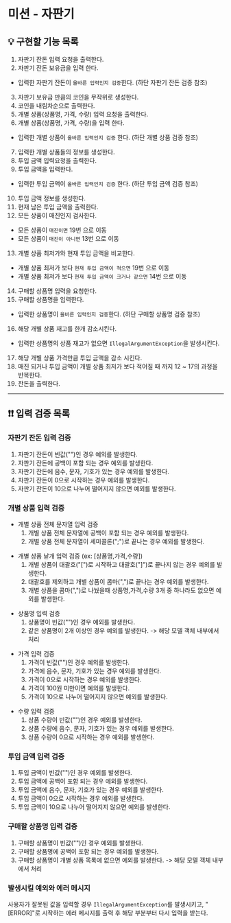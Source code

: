 # 미션 - 자판기

## 💡 구현할 기능 목록

1. 자판기 잔돈 입력 요청을 출력한다.
2. 자판기 잔돈 보유금을 입력 한다.
- 입력한 자판기 잔돈이 ```올바른 입력인지 검증```한다. (하단 자판기 잔돈 검증 참조)
3. 자판기 보유금 만큼의 코인을 무작위로 생성한다.
4. 코인을 내림차순으로 출력한다.
5. 개별 상품(상품명, 가격, 수량) 입력 요청을 출력한다.
6. 개별 상품(상품명, 가격, 수량)을 입력 한다.
- 입력한 개별 상품이 ```올바른 입력인지 검증``` 한다. (하단 개별 상품 검증 참조)
7. 입력한 개별 상품들의 정보를 생성한다.
8. 투입 금액 입력요청을 출력한다.
9. 투입 금액을 입력한다. 
- 입력한 투입 금액이 ```올바른 입력인지 검증``` 한다. (하단 투입 금액 검증 참조)
10. 투입 금액 정보를 생성한다.
11. 현재 남은 투입 금액을 출력한다.
12. 모든 상품이 매진인지 검사한다.
- 모든 상품이 ```매진이면``` 19번 으로 이동
- 모든 상품이 ```매진이 아니면``` 13번 으로 이동
13. 개별 상품 최저가와 현재 투입 금액을 비교한다.
- 개별 상품 최저가 보다 ```현재 투입 금액이 적으면``` 19번 으로 이동
- 개별 상품 최저가 보다 ```현재 투입 금액이 크거나 같으면``` 14번 으로 이동
14. 구매할 상품명 입력을 요청한다.
15. 구매할 상품명을 입력한다. 
- 입력한 상품명이 ```올바른 입력인지 검증```한다. (하단 구매할 상품명 검증 참조)
16. 해당 개별 상품 재고를 한개 감소시킨다.
- 입력한 상품명의 상품 재고가 없으면 ```IllegalArgumentException```을 발생시킨다.
17. 해당 개별 상품 가격만큼 투입 금액을 감소 시킨다.
18. 매진 되거나 투입 금액이 개별 상품 최저가 보다 적어질 때 까지 12 ~ 17의 과정을 반복한다.
19. 잔돈을 출력한다.

------------

## ❗❗ 입력 검증 목록
### 자판기 잔돈 입력 검증
1. 자판기 잔돈이 빈값("")인 경우 예외를 발생한다.
2. 자판기 잔돈에 공백이 포함 되는 경우 예외를 발생한다.
3. 자판기 잔돈에 음수, 문자, 기호가 있는 경우 예외를 발생한다.
4. 자판기 잔돈이 0으로 시작하는 경우 예외를 발생한다.
5. 자판기 잔돈이 10으로 나누어 떨어지지 않으면 예외를 발생한다.

### 개별 상품 입력 검증
- 개별 상품 전체 문자열 입력 검증
  1. 개별 상품 전체 문자열에 공백이 포함 되는 경우 예외를 발생한다.
  2. 개별 상품 전체 문자열이 세미콜론(";")로 끝나는 경우 예외를 발생한다.
<p>
  
- 개별 상품 낱개 입력 검증 (ex: [상품명,가격,수량])
  1. 개별 상품이 대괄호("[")로 시작하고 대괄호("]")로 끝나지 않는 경우 예외를 발생한다.
  2. 대괄호를 제외하고 개별 상품이 콤마(",")로 끝나는 경우 예외를 발생한다.
  3. 개별 상품을 콤마(",")로 나눴을때 상품명,가격,수량 3개 중 하나라도 없으면 예외를 발생한다.
<p>
  
- 상품명 입력 검증
  1. 상품명이 빈값("")인 경우 예외를 발생한다.
  2. 같은 상품명이 2개 이상인 경우 예외를 발생한다. -> 해당 모델 객체 내부에서 처리
<p>
  
- 가격 입력 검증
  1. 가격이 빈값("")인 경우 예외를 발생한다.
  2. 가격에 음수, 문자, 기호가 있는 경우 예외를 발생한다.
  3. 가격이 0으로 시작하는 경우 예외를 발생한다.
  4. 가격이 100원 미만이면 예외를 발생한다.
  5. 가격이 10으로 나누어 떨어지지 않으면 예외를 발생한다.
<p>
  
- 수량 입력 검증
  1. 상품 수량이 빈값("")인 경우 예외를 발생한다.
  2. 상품 수량에 음수, 문자, 기호가 있는 경우 예외를 발생한다.
  3. 상품 수량이 0으로 시작하는 경우 예외를 발생한다.

### 투입 금액 입력 검증
1. 투입 금액이 빈값("")인 경우 예외를 발생한다.
2. 투입 금액에 공백이 포함 되는 경우 예외를 발생한다.
3. 투입 금액에 음수, 문자, 기호가 있는 경우 예외를 발생한다.
4. 투입 금액이 0으로 시작하는 경우 예외를 발생한다.
5. 투입 금액이 10으로 나누어 떨어지지 않으면 예외를 발생한다.


### 구매할 상품명 입력 검증
1. 구매할 상품명이 빈값("")인 경우 예외를 발생한다.
2. 구매할 상품명에 공백이 포함 되는 경우 예외를 발생한다.
3. 구매할 상품명이 개별 상품 목록에 없으면 예외를 발생한다. -> 해당 모델 객체 내부에서 처리

<p>

### 발생시킬 예외와 에러 메시지 


사용자가 잘못된 값을 입력할 경우 `IllegalArgumentException`를 발생시키고, "[ERROR]"로 시작하는 에러 메시지를 출력 후 해당 부분부터 다시 입력을 받는다.


